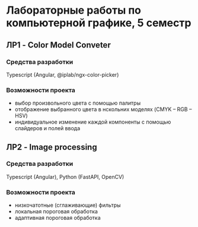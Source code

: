 # Лабораторные работы по компьютерной графике, 5 семестр
##  ЛР1 - Color Model Conveter
### Средства разработки
Typescript (Angular, @iplab/ngx-color-picker)
### Возможности проекта
* выбор произвольного цвета с помощью палитры
* отображение выбранного цвета в нскольних моделях (CMYK – RGB – HSV)
* индивидуальное изменение каждой компоненты с помощью слайдеров и полей ввода 
##  ЛР2 - Image processing
### Средства разработки
Typescript (Angular), Python (FastAPI, OpenCV)
### Возможности проекта
* низкочатотные (сглаживающие) фильтры
* локальная пороговая обработка
* адаптивная пороговая обработка